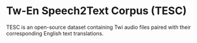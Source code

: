 # Tw-En Speech2Text Corpus (TESC)
TESC is an open-source dataset containing Twi audio files paired with their corresponding English text translations. 
